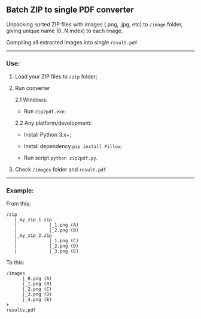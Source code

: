 ## Batch ZIP to single PDF converter

Unpacking sorted ZIP files with images (.png, .jpg, etc) to `/image` folder, giving unique name (0..N index) to each image.

Compiling all extracted images into single `result.pdf`.
___
### Use:

1. Load your ZIP files to `/zip` folder;

2. Run converter

    2.1 Windows:
    - Run `zip2pdf.exe`.

    2.2 Any platform/development:

    - Install Python 3.x+;

    - Install dependency `pip install Pillow`;
        
    - Run script `python zip2pdf.py`.

3. Check `/images` folder and `result.pdf`
___
### Example:

From this:

```text
/zip
   |_my_zip_1.zip
   |            |_1.png (A)
   |            |_2.png (B)
   |_my_zip_2.zip
   |            |_1.png (C)
   |            |_2.png (D)
   |            |_3.png (E)
```

To this:

```text
/images
      |_0.png (A)
      |_1.png (B)
      |_2.png (C)
      |_3.png (D)
      |_4.png (E)
+
results.pdf
```
